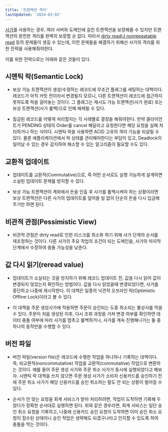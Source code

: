 ```yaml
---
title: '트랜잭션 격리'
lastUpdated: '2024-03-02'
---
```


[사가](사가 패턴.md)를 사용하는 경우, 여러 서버와 도메인에 걸친 트랜잭션을 보장해줄 수 있지만 트랜잭션의 완전한 격리를 완벽히 보장할 순 없다. 따라서 [dirty read나 nonrepeatable read](../../데이터베이스 DataBase/DB설계/트랜잭션 ACID와 격리수준.md) 등의 문제들이 생길 수 있는데, 이런 문제들을 해결하기 위해선 사가의 격리를 위한 전략을 사용해줘야한다.

이를 위한 전략으로는 아래와 같은 것들이 있다.

## 시맨틱 락(Semantic Lock)

- 보상 가능 트랜잭션이 생성/수정하는 레코드에 무조건 플래그를 세팅하는 대책이다. 레코드가 아직 커밋 전이라서 변경될지 모르니, 다른 트랜잭션이 레코드에 접근하지 못하도록 락을 걸어놓는 것이다. 그 플래그는 재시도 가능 트랜잭션(사가 완료) 또는 보상 트랜잭션(사가 롤백)으로 인해 해제될 수 있다.

- 잠금된 레코드를 어떻게 처리할지는 각 사례별로 결정을 해줘야한다. 만약 클라이언트가 PENDING 상태의 Order를 cancel 해달라고 요청한다면 해당 요청을 실패 처리하거나 하는 식이다. 시맨틱 락을 사용하면 ACID 고유의 격리 기능을 되살릴 수 있다. 물론 애플리케이션에서 락 상태를 관리해야한다는 부담이 있고, Deadlock이 일어날 수 있는 경우 감지하여 해소할 수 있는 알고리즘이 필요할 수도 있다.

## 교환적 업데이트

- 업데이트를 교환적(Commutative)으로, 즉 어떤 순서로도 실행 가능하게 설계하면 소실된 업데이트 문제를 방지할 수 있다.

- 보상 가능 트랜잭션이 계좌에서 돈을 인출 후 사가를 롤백시켜야 하는 상황이라면 보상 트랜잭션은 다른 사가의 업데이트를 덮어쓸 일 없이 단순히 돈을 다시 입금해주기만 하면 된다.

## 비관적 관점(Pessimistic View)

- 비관적 관점은 dirty read로 인한 리스크를 최소화 하기 위해 사가 단계의 순서를 재조정하는 것이다. 다른 사가의 주요 작업의 조건이 되는 도메인을, 사가의 마지막 단계에서 수정하여 충돌 가능성을 낮춘다.

## 값 다시 읽기(reread value)

- 업데이트가 소실되는 것을 방지하기 위해 레코드 업데이트 전, 값을 다시 읽어 값이 변경되지 않았는지 확인하는 방법이다. 값을 다시 읽었을때 변경되었다면, 사가를 중단하고 나중에 재시작한다. 이 대책은 일종의 낙관적 오프라인 락(Optimistic Offline Lock)이라고 볼 수 있다.

- 이 대책을 주문 생성사가에 적용하면 주문이 승인되는 도중 최소되는 불상사를 막을 수 있다. 주문이 처음 생성된 이후, 다시 조회 과정을 거쳐 변경 여부를 확인하면 데이터 충돌 여부에 따라 사가를 멈추고 롤백하거나, 사가를 계속 진행해나가는 둘 중 하나의 동작만을 수행할 수 있다.

## 버전 파일

- 버전 파일(version file)은 레코드에 수행한 작업을 하나하나 기록하는 대책이다. 즉, 비교환적(noncommutative) 작업을 교환적(commutative) 작업으로 변환하는 것이다. 예를 들어 주문 생성 사가와 주문 취소 사가가 동시에 실행되었다고 해보자. 시맨틱 락 대책을 쓰지 않으면 주문 생성 사가가 소비자 신용카드를 승인하기 전에 주문 취소 사가가 해당 신용카드를 승인 취소하는 말도 안 되는 상황이 벌어질 수 있다.

- 순서가 안 맞는 요청을 회계 서비스가 받아 처리하려면, 작업이 도착하면 기록해 두었다가 정확한 순서대로 실행하면 된다. 위와 같은 경우라면, 회계 서비스는 일단 승인 취소 요청을 기록하고, 나중에 신용카드 승인 요청이 도착하면 이미 승인 취소 요청이 접수된 상태이니 승인 작업은 생략해도 되겠구나라고 인지할 수 있도록 하여 충돌을 막는 것이다.